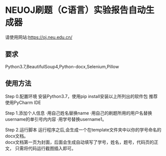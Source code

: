 # NEUOJ刷题（C语言）实验报告自动生成器
请使用网站:https://oj.neu.edu.cn/

## 要求
Python3.7,BeautifulSoup4,Python-docx,Selenium,Pillow

## 使用方法
Step 0.配置环境
安装Python3.7，使用pip install安装以上所列出的软件包
推荐使用PyCharm IDE

Step 1.添加个人信息
·用自己姓名替换name
·用自己的刷题所用的用户名替换username的单引号内内容
·用学号替换username1。
<br>
 
Step 2.运行脚本
运行程序之后,会生成一个在template文件夹中以你的学号命名的docx文档。<br>
docx文档第一页为封面，后面会生成自动填写了学号，姓名，题号，代码页的正文，
只需将代码运行截图插入即可。<br>
